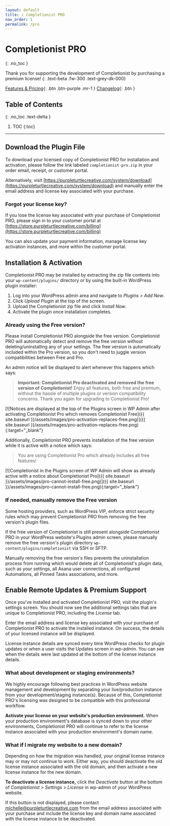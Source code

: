 ```yaml
---
layout: default
title: ⭐️ Completionist PRO
nav_order: 1
permalink: /pro
---
```


# Completionist PRO
{: .no_toc }

Thank you for supporting the development of Completionist by purchasing a premium license!
{: .text-beta .fw-300 .text-grey-dk-000}

[Features & Pricing](https://purpleturtlecreative.com/completionist-pro/){: .btn .btn-purple .mr-1 }
[Changelog](https://purpleturtlecreative.com/completionist-pro/plugin-info/){: .btn }

## Table of Contents
{: .no_toc .text-delta }

1. TOC
{:toc}

---

## Download the Plugin File

To download your licensed copy of Completionist PRO for installation and activation, please follow the link labeled `completionist-pro.zip` in your order email, receipt, or customer portal.

Alternatively, visit [https://purpleturtlecreative.com/system/download](https://purpleturtlecreative.com/system/download) and manually enter the email address and license key associated with your purchase.

### Forgot your license key?

If you lose the license key associated with your purchase of Completionist PRO, please sign in to your customer portal at [https://store.purpleturtlecreative.com/billing](https://store.purpleturtlecreative.com/billing)

You can also update your payment information, manage license key activation instances, and more within the customer portal.

## Installation & Activation

Completionist PRO may be installed by extracting the zip file contents into your `wp-content/plugins/` directory or by using the built-in WordPress plugin installer:

1. Log into your WordPress admin area and navigate to *Plugins > Add New*.
2. Click *Upload Plugin* at the top of the screen.
3. Upload the Completionist zip file and click *Install Now*.
4. Activate the plugin once installation completes.

### Already using the Free version?

Please install Completionist PRO alongside the free version. Completionist PRO will automatically detect and remove the free version without deleting/uninstalling any of your settings. The free version is automatically included within the Pro version, so you don't need to juggle version compatibilities between Free and Pro.

An admin notice will be displayed to alert whenever this happens which says:

> **Important: Completionist Pro deactivated and removed the free version of Completionist!** Enjoy all features, both free and premium, without the hassle of multiple plugins or version compatibility concerns. Thank you again for upgrading to Completionist Pro!

[![Notices are displayed at the top of the Plugins screen in WP Admin after activating Completionist Pro which removes Completionist Free]({{ site.baseurl }}/assets/images/pro-activation-replaces-free.png)]({{ site.baseurl }}/assets/images/pro-activation-replaces-free.png){:target="_blank"}

Additionally, Completionist PRO prevents installation of the free version while it is active with a notice which says:

> You are using Completionist Pro which already includes all free features!

[![Completionist in the Plugins screen of WP Admin will show as already active with a notice about Completionist Pro]({{ site.baseurl }}/assets/images/pro-cannot-install-free.png)]({{ site.baseurl }}/assets/images/pro-cannot-install-free.png){:target="_blank"}

### If needed, manually remove the Free version

Some hosting providers, such as WordPress VIP, enforce strict security rules which may prevent Completionist PRO from removing the free version's plugin files.

If the free version of Completionist is still present alongside Completionist PRO in your WordPress website's Plugins admin screen, please manually remove the free version's plugin directory `wp-content/plugins/completionist` via SSH or SFTP.

Manually removing the free version's files prevents the uninstallation process from running which would delete all of Completionist's plugin data, such as your settings, all Asana user connections, all configured Automations, all Pinned Tasks associations, and more.

## Enable Remote Updates & Premium Support

Once you've installed and activated Completionist PRO, visit the plugin's settings screen. You should now see the additional settings tabs that are unique to Completionist PRO, including the *License* tab.

Enter the email address and license key associated with your purchase of Completionist PRO to activate the installed instance. On success, the details of your licensed instance will be displayed.

License instance details are synced every time WordPress checks for plugin updates or when a user visits the Updates screen in wp-admin. You can see when the details were last updated at the bottom of the license instance details.

### What about development or staging environments?

We highly encourage following best practices in WordPress website management and development by separating your live/production instance from your development/staging instance(s). Because of this, Completionist PRO's licensing was designed to be compatible with this professional workflow.

**Activate your license on your website's production environment.** When your production environment's database is synced down to your other environments, Completionist PRO will continue to refer to the license instance associated with your production environment's domain name.

### What if I migrate my website to a new domain?

Depending on how the migration was handled, your original license instance may or may not continue to work. Either way, you should deactivate the old license instance associated with the old domain, and then activate a new license instance for the new domain.

**To deactivate a license instance,** click the *Deactivate* button at the bottom of *Completionist > Settings > License* in wp-admin of your WordPress website.

If this button is not displayed, please contact [michelle@purpleturtlecreative.com](mailto:michelle@purpleturtlecreative.com) from the email address associated with your purchase and include the license key and domain name associated with the license instance to be deactivated.
